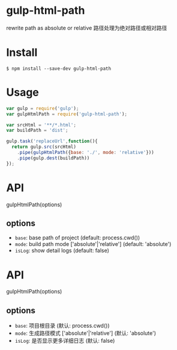 # gulp-html-path
rewrite path as absolute or relative
路径处理为绝对路径或相对路径

# Install

```
$ npm install --save-dev gulp-html-path
```
# Usage

```js
var gulp = require('gulp');
var gulpHtmlPath = require('gulp-html-path');

var srcHtml = '**/*.html';
var buildPath = 'dist';

gulp.task('replaceUrl',function(){
  return gulp.src(srcHtml)
    .pipe(gulpHtmlPath({base: './', mode: 'relative'}))
    .pipe(gulp.dest(buildPath))
});
```

# API
gulpHtmlPath(options)
## options
- `base`: base path of project (default: process.cwd())
- `mode`: build path mode ['absolute'|'relative'] (default: 'absolute')
- `isLog`: show detail logs (default: false)

# API
gulpHtmlPath(options)
## options
- `base`: 项目根目录 (默认: process.cwd())
- `mode`: 生成路径模式 ['absolute'|'relative'] (默认: 'absolute')
- `isLog`: 是否显示更多详细日志 (默认: false)
